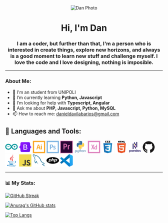 <div id="header" align="center">
    <img src="https://scontent.fdgo1-1.fna.fbcdn.net/v/t39.30808-6/333368521_941478943693946_2908052710588437637_n.jpg?_nc_cat=105&ccb=1-7&_nc_sid=09cbfe&_nc_eui2=AeF9r1rx9TydF2sm0LMbXPrI6e2TKvR99Tjp7ZMq9H31OJzleFNgVCIk1_VuWalGBJFElWZaNh1jEF8WxkhBoOwT&_nc_ohc=cFaiN55mELQAX9BK0iy&_nc_ht=scontent.fdgo1-1.fna&oh=00_AfCTnoJSOv6mY1RAIlX9zYVe9T6tnUEH-du6QfbVSQdeGw&oe=645FEC2D" alt="Dan Photo" width="300px">
    <h1 align="center"> Hi, I'm Dan </h1>
    <h3 align="center"> 
       I am a coder, but further than that, I'm a person who is interested in create things, explore new horizons, and always is a good moment to learn new stuff and challenge myself. I love the code and I love designing, nothing is imposible.
    </h3>
</div>

---

### About Me:

- 🔭 I'm an student from UNIPOLI
- 🌱 I’m currently learning **Python, Javascript**
- 🤔 I’m looking for help with **Typescript, Angular**
- 💬 Ask me about **PHP, Javascript, Python, MySQL**
- 📫 How to reach me: danieldavilabarios@gmail.com

<div align="left">
    <h2>🔨 Languages and Tools: </h2>
    <img src="https://github.com/devicons/devicon/blob/master/icons/arduino/arduino-original.svg" alt="arduino" title="Arduino" width="40" height="40">
    <img src="https://github.com/devicons/devicon/blob/master/icons/bootstrap/bootstrap-original.svg" alt="Boostrap" title="Boostrap" width="40" height="40">
    <img src="https://github.com/devicons/devicon/blob/master/icons/illustrator/illustrator-line.svg" alt="Ilustrator" title="Ilustrator" width="40" height="40">
    <img src="https://github.com/devicons/devicon/blob/master/icons/photoshop/photoshop-line.svg" alt="Photoshop" title="Photoshop" width="40" height="40">
    <img src="https://github.com/devicons/devicon/blob/master/icons/premierepro/premierepro-original.svg" alt="Premiere" title="Premiere" width="40" height="40">
    <img src="https://github.com/devicons/devicon/blob/master/icons/python/python-original-wordmark.svg" alt="Python" title="Python" width="40" height="40">
    <img src="https://github.com/devicons/devicon/blob/master/icons/xd/xd-line.svg" alt="XD" title="XD" width="40" height="40">
    <img src="https://github.com/devicons/devicon/blob/master/icons/css3/css3-original-wordmark.svg" alt="CSS" title="CSS" width="40" height="40">
    <img src="https://github.com/devicons/devicon/blob/master/icons/html5/html5-original-wordmark.svg" alt="html" title="html" width="40" height="40">
    <img src="https://github.com/devicons/devicon/blob/master/icons/pandas/pandas-original-wordmark.svg" alt="Pandas" title="Pandas" width="40" height="40">
    <img src="https://github.com/devicons/devicon/blob/master/icons/github/github-original.svg" alt="GitHub" title="GitHub" width="40" height="40">
    <img src="https://github.com/devicons/devicon/blob/master/icons/java/java-original.svg" alt="Java" title="Java" width="40" height="40">
    <img src="https://github.com/devicons/devicon/blob/master/icons/javascript/javascript-original.svg" alt="Javascript" title="Javascript" width="40" height="40">
    <img src="https://github.com/devicons/devicon/blob/master/icons/mysql/mysql-original.svg" alt="MySQL" title="MySQL" width="40" height="40">
    <img src="https://github.com/devicons/devicon/blob/master/icons/php/php-plain.svg" alt="PHP" title="PHP" width="40" height="40">
    <img src="https://github.com/devicons/devicon/blob/master/icons/vscode/vscode-original.svg" alt="VSCode" title="VSCode" width="40" height="40">
</div>

---

### 📊 My Stats:
[![GitHub Streak](https://streak-stats.demolab.com?user=DanielDavB&theme=transparent&hide_border=true&mode=weekly)](https://git.io/streak-stats)

[![Anurag's GitHub stats](https://github-readme-stats.vercel.app/api?username=DanielDavB&theme=transparent)](https://github.com/anuraghazra/github-readme-stats)

[![Top Langs](https://github-readme-stats.vercel.app/api/top-langs/?username=DanielDavB&&theme=transparent&hide_progress=false)](https://github.com/anuraghazra/github-readme-stats)

